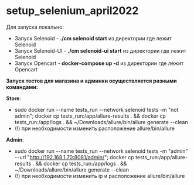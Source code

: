 # setup_selenium_april2022
Для запуска локально:
- Запуск Selenoid - **./cm selenoid start** из директории где лежит Selenoid
- Запуск Selenoid-UI - **./cm selenoid-ui start** из директории где лежит Selenoid
- Запуск Opencart - **docker-compose up -d** из директории где лежит Opencart

**Запуск тестов для магазина и админки осуществляется разными командами:**

**Store**:

- sudo docker run --name tests_run --network selenoid tests -m "not admin"; docker cp tests_run:/app/allure-results . && docker cp tests_run:/app/logs . && ~/Downloads/allure/bin/allure generate --clean 
- (!) при необходимости изменить расположение allure/bin/allure


**Admin**:

- sudo docker run --name tests_run --network selenoid tests -m "admin" --url "http://192.168.1.70:8081/admin/"; docker cp tests_run:/app/allure-results . && docker cp tests_run:/app/logs . && ~/Downloads/allure/bin/allure generate --clean 
- (!) при необходимости изменить ip и расположение allure/bin/allure